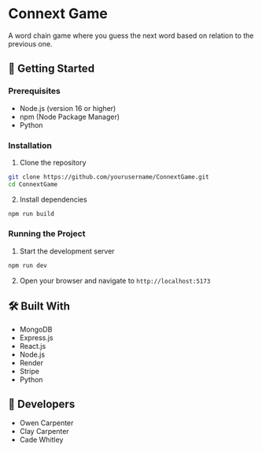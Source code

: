 # Connext Game

A word chain game where you guess the next word based on relation to the previous one.

## 🚀 Getting Started

### Prerequisites
- Node.js (version 16 or higher)
- npm (Node Package Manager)
- Python

### Installation
1. Clone the repository
```bash
git clone https://github.com/yourusername/ConnextGame.git
cd ConnextGame
```

2. Install dependencies
```bash
npm run build
```

### Running the Project
1. Start the development server
```bash
npm run dev
```
2. Open your browser and navigate to `http://localhost:5173`

## 🛠️ Built With
- MongoDB
- Express.js
- React.js
- Node.js
- Render
- Stripe
- Python

## 👥 Developers
- Owen Carpenter
- Clay Carpenter
- Cade Whitley
